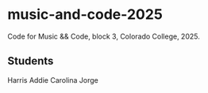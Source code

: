 # music-and-code-2025

Code for Music && Code, block 3, Colorado College, 2025.

## Students

Harris
Addie
Carolina
Jorge
